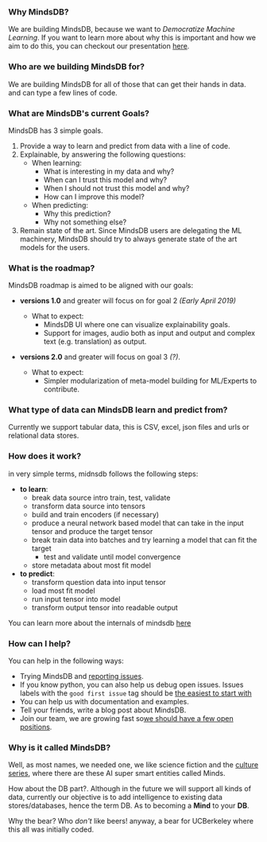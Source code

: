 ### Why MindsDB?

We are building MindsDB, because we want to *Democratize Machine Learning*.
If you want to learn more about why this is important and how we aim to do this, you can checkout our presentation [here](https://docs.google.com/presentation/d/e/2PACX-1vTfmQfc4rV2OjepzAMsCRAK3Z0h-IbOLMx66Ao_tFAvNX6yjNv4f1AkRK31mCLmKm8DbWwz-2F0NeBQ/pub?start=false&loop=false&delayms=3000).

### Who are we building MindsDB for?

We are building MindsDB for all of those that can get their hands in data. and can type a few lines of code.

### What are MindsDB's current Goals?

MindsDB has 3 simple goals.

1) Provide a way to learn and predict from data with a line of code.
2) Explainable, by answering the following questions:
    * When learning:
        * What is interesting in my data and why?
        * When can I trust this model and why?
        * When I should not trust this model and why?
        * How can I improve this model?
    * When predicting:
        * Why this prediction?
        * Why not something else?
3) Remain state of the art. Since MindsDB users are delegating the ML machinery, MindsDB should try to always generate state of the art models for the users.

### What is the roadmap?

MindsDB roadmap is aimed to be aligned with our goals:

* **versions 1.0** and greater will focus on for goal 2 *(Early April 2019)*
    * What to expect:
        * MindsDB UI where one can visualize explainability goals.
        * Support for images, audio both as input and output and complex text (e.g. translation) as output.

* **versions 2.0** and greater will focus on goal 3 *(?)*.
    * What to expect:
        * Simpler modularization of meta-model building for ML/Experts to contribute.

### What type of data can MindsDB learn and predict from?   

Currently we support tabular data, this is CSV, excel, json files and urls or relational data stores.

### How does it work? ###

in very simple terms, midnsdb follows the following steps:

 * **to learn**:
    * break data source intro train, test, validate
    * transform data source into tensors
    * build and train encoders (if necessary)
    * produce a neural network based model that can take in the input tensor and produce the target tensor
    * break train data into batches and try learning a model that can fit the target
      * test and validate until model convergence
    * store metadata about most fit model
 * **to predict**:
    * transform question data into input tensor
    * load most fit model
    * run input tensor into model
    * transform output tensor into readable output

You can learn more about the internals of mindsdb [here](/docs/InsideMindsDB.md)

### How can I help?

You can help in the following ways:

 * Trying MindsDB and [reporting issues](https://github.com/mindsdb/mindsdb/issues/new/choose).
 * If you know python, you can also help us debug open issues. Issues labels with the `good first issue` tag should be [the easiest to start with](https://github.com/mindsdb/mindsdb/issues?q=is%3Aissue+is%3Aopen+label%3A%22good+first+issue%22)
 * You can help us with documentation and examples.
 * Tell your friends, write a blog post about MindsDB.
 * Join our team, we are growing fast so[we should have a few open positions](https://angel.co/mindsdb).

### Why is it called MindsDB?

Well, as most names, we needed one, we like science fiction and the [culture series](https://en.wikipedia.org/wiki/The_Culture_(series)), where there are these AI super smart entities called Minds.

How about the DB part?. Although in the future we will support all kinds of data, currently our objective is to add intelligence to existing data stores/databases, hence the term DB.
As to becoming a **Mind** to your **DB**.

Why the bear? Who *don't* like beers! anyway, a bear for UCBerkeley where this all was initially coded.
